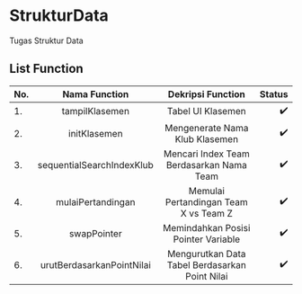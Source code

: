 # StrukturData
Tugas Struktur Data

## List Function
| No. | Nama Function               | Dekripsi Function                              | Status             |
| :-- |     :---:                   |         :----:                                 |   ---:             |
|  1. | tampilKlasemen              | Tabel UI Klasemen                              | :heavy_check_mark: |
|  2. | initKlasemen                | Mengenerate Nama Klub Klasemen                 | :heavy_check_mark: |
|  3. | sequentialSearchIndexKlub   | Mencari Index Team Berdasarkan Nama Team       | :heavy_check_mark: |
|  4. | mulaiPertandingan           | Memulai Pertandingan Team X vs Team Z          | :heavy_check_mark: |
|  5. | swapPointer                 | Memindahkan Posisi Pointer Variable            | :heavy_check_mark: |
|  6. | urutBerdasarkanPointNilai   | Mengurutkan Data Tabel Berdasarkan Point Nilai | :heavy_check_mark: |
